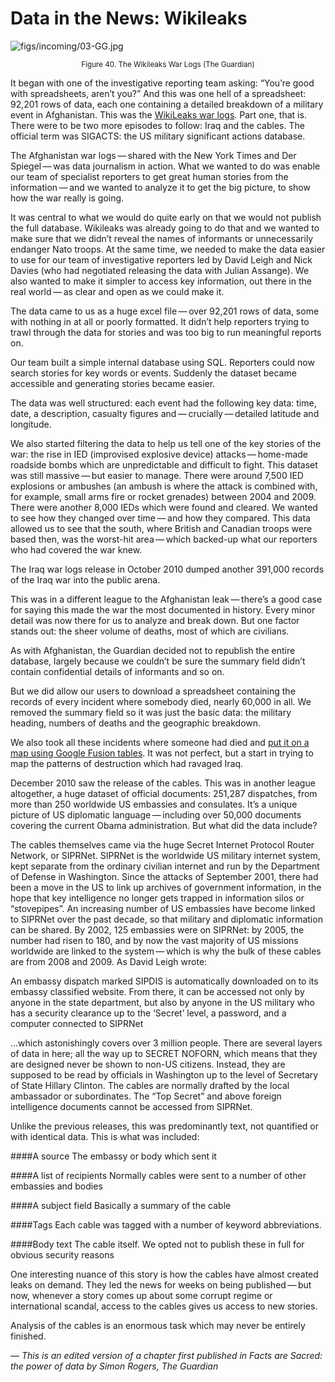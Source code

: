 # Data in the News: Wikileaks

![figs/incoming/03-GG.jpg](http://datajournalismhandbook.org/1.0/en/figs/incoming/03-GG.jpg "Figure 40. The Wikileaks War Logs (The Guardian)")

<center><small>Figure 40. The Wikileaks War Logs (The Guardian)</small></center>

It began with one of the investigative reporting team asking: “You’re good with spreadsheets, aren’t you?” And this was one hell of a spreadsheet: 92,201 rows of data, each one containing a detailed breakdown of a military event in Afghanistan. This was the [WikiLeaks war logs](http://www.guardian.co.uk/news/datablog+world/the-war-logs). Part one, that is. There were to be two more episodes to follow: Iraq and the cables. The official term was SIGACTS: the US military significant actions database.

The Afghanistan war logs — shared with the New York Times and Der Spiegel — was data journalism in action. What we wanted to do was enable our team of specialist reporters to get great human stories from the information — and we wanted to analyze it to get the big picture, to show how the war really is going.

It was central to what we would do quite early on that we would not publish the full database. Wikileaks was already going to do that and we wanted to make sure that we didn’t reveal the names of informants or unnecessarily endanger Nato troops. At the same time, we needed to make the data easier to use for our team of investigative reporters led by David Leigh and Nick Davies (who had negotiated releasing the data with Julian Assange). We also wanted to make it simpler to access key information, out there in the real world — as clear and open as we could make it.

The data came to us as a huge excel file — over 92,201 rows of data, some with nothing in at all or poorly formatted. It didn’t help reporters trying to trawl through the data for stories and was too big to run meaningful reports on.

Our team built a simple internal database using SQL. Reporters could now search stories for key words or events. Suddenly the dataset became accessible and generating stories became easier.

The data was well structured: each event had the following key data: time, date, a description, casualty figures and — crucially — detailed latitude and longitude.

We also started filtering the data to help us tell one of the key stories of the war: the rise in IED (improvised explosive device) attacks — home-made roadside bombs which are unpredictable and difficult to fight. This dataset was still massive — but easier to manage. There were around 7,500 IED explosions or ambushes (an ambush is where the attack is combined with, for example, small arms fire or rocket grenades) between 2004 and 2009. There were another 8,000 IEDs which were found and cleared. We wanted to see how they changed over time — and how they compared. This data allowed us to see that the south, where British and Canadian troops were based then, was the worst-hit area — which backed-up what our reporters who had covered the war knew.

The Iraq war logs release in October 2010 dumped another 391,000 records of the Iraq war into the public arena.

This was in a different league to the Afghanistan leak — there’s a good case for saying this made the war the most documented in history. Every minor detail was now there for us to analyze and break down. But one factor stands out: the sheer volume of deaths, most of which are civilians.

As with Afghanistan, the Guardian decided not to republish the entire database, largely because we couldn’t be sure the summary field didn’t contain confidential details of informants and so on.

But we did allow our users to download a spreadsheet containing the records of every incident where somebody died, nearly 60,000 in all. We removed the summary field so it was just the basic data: the military heading, numbers of deaths and the geographic breakdown.

We also took all these incidents where someone had died and [put it on a map using Google Fusion tables](http://www.guardian.co.uk/world/datablog/interactive/2010/oct/23/wikileaks-iraq-deaths-map). It was not perfect, but a start in trying to map the patterns of destruction which had ravaged Iraq.

December 2010 saw the release of the cables. This was in another league altogether, a huge dataset of official documents: 251,287 dispatches, from more than 250 worldwide US embassies and consulates. It’s a unique picture of US diplomatic language — including over 50,000 documents covering the current Obama administration. But what did the data include?

The cables themselves came via the huge Secret Internet Protocol Router Network, or SIPRNet. SIPRNet is the worldwide US military internet system, kept separate from the ordinary civilian internet and run by the Department of Defense in Washington. Since the attacks of September 2001, there had been a move in the US to link up archives of government information, in the hope that key intelligence no longer gets trapped in information silos or “stovepipes”. An increasing number of US embassies have become linked to SIPRNet over the past decade, so that military and diplomatic information can be shared. By 2002, 125 embassies were on SIPRNet: by 2005, the number had risen to 180, and by now the vast majority of US missions worldwide are linked to the system — which is why the bulk of these cables are from 2008 and 2009. As David Leigh wrote:

An embassy dispatch marked SIPDIS is automatically downloaded on to its embassy classified website. From there, it can be accessed not only by anyone in the state department, but also by anyone in the US military who has a security clearance up to the ‘Secret’ level, a password, and a computer connected to SIPRNet

…which astonishingly covers over 3 million people. There are several layers of data in here; all the way up to SECRET NOFORN, which means that they are designed never be shown to non-US citizens. Instead, they are supposed to be read by officials in Washington up to the level of Secretary of State Hillary Clinton. The cables are normally drafted by the local ambassador or subordinates. The “Top Secret” and above foreign intelligence documents cannot be accessed from SIPRNet.

Unlike the previous releases, this was predominantly text, not quantified or with identical data. This is what was included:

####A source
The embassy or body which sent it

####A list of recipients
Normally cables were sent to a number of other embassies and bodies

####A subject field
Basically a summary of the cable

####Tags
Each cable was tagged with a number of keyword abbreviations.

####Body text
The cable itself. We opted not to publish these in full for obvious security reasons

One interesting nuance of this story is how the cables have almost created leaks on demand. They led the news for weeks on being published — but now, whenever a story comes up about some corrupt regime or international scandal, access to the cables gives us access to new stories.

Analysis of the cables is an enormous task which may never be entirely finished.

— *This is an edited version of a chapter first published in Facts are Sacred: the power of data by Simon Rogers, The Guardian*
